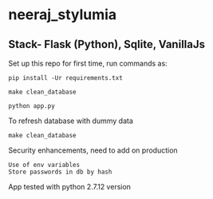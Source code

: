 # neeraj_stylumia

## Stack- **Flask (Python), Sqlite, VanillaJs**
Set up this repo for first time, run commands as:

    pip install -Ur requirements.txt

    make clean_database

    python app.py
    
To refresh database with dummy data
    
    make clean_database 
   
Security enhancements, need to add on production
    
    Use of env variables
    Store passwords in db by hash

App tested with python 2.7.12 version


